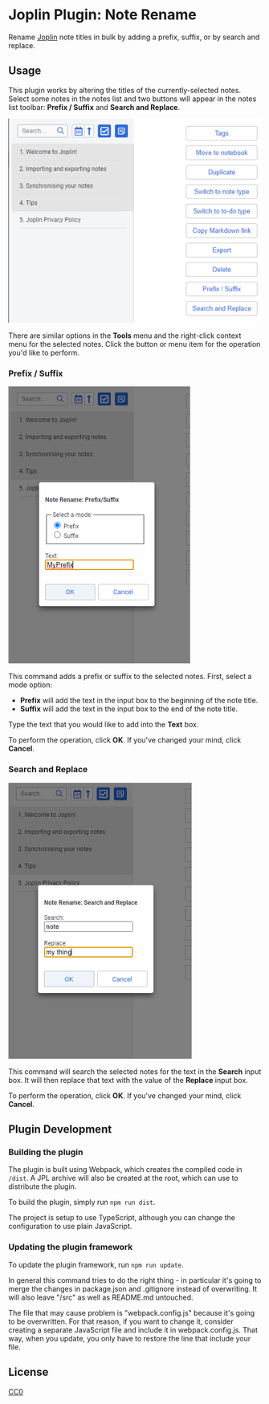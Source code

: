 # Joplin Plugin: Note Rename

Rename [Joplin](https://joplinapp.org/) note titles in bulk by adding a prefix, suffix, or by search and replace.

## Usage
This plugin works by altering the titles of the currently-selected notes. Select some notes in the notes list and two buttons will appear in the notes list toolbar: **Prefix / Suffix** and **Search and Replace**.

![Select notes to alter their titles](./assets/note-rename-toolbar-buttons.png)

There are similar options in the **Tools** menu and the right-click context menu for the selected notes. Click the button or menu item for the operation you'd like to perform.

### Prefix / Suffix

![Popup window for Prefix/Suffix command](./assets/note-rename-alter.png)

This command adds a prefix or suffix to the selected notes. First, select a mode option:
* **Prefix** will add the text in the input box to the beginning of the note title.
* **Suffix** will add the text in the input box to the end of the note title.

Type the text that you would like to add into the **Text** box. 

To perform the operation, click **OK**. If you've changed your mind, click **Cancel**.

### Search and Replace

![Popup window for Search and Replace command](./assets/note-rename-replace.png)

This command will search the selected notes for the text in the **Search** input box. It will then replace that text with the value of the **Replace** input box.

To perform the operation, click **OK**. If you've changed your mind, click **Cancel**.

## Plugin Development
### Building the plugin

The plugin is built using Webpack, which creates the compiled code in `/dist`. A JPL archive will also be created at the root, which can use to distribute the plugin.

To build the plugin, simply run `npm run dist`.

The project is setup to use TypeScript, although you can change the configuration to use plain JavaScript.

### Updating the plugin framework

To update the plugin framework, run `npm run update`.

In general this command tries to do the right thing - in particular it's going to merge the changes in package.json and .gitignore instead of overwriting. It will also leave "/src" as well as README.md untouched.

The file that may cause problem is "webpack.config.js" because it's going to be overwritten. For that reason, if you want to change it, consider creating a separate JavaScript file and include it in webpack.config.js. That way, when you update, you only have to restore the line that include your file.

## License
[CC0](./LICENSE)
